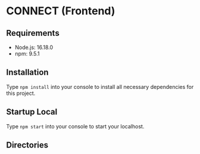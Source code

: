 # CONNECT (Frontend)

## Requirements
- Node.js: 16.18.0
- npm: 9.5.1

## Installation
Type `npm install` into your console to install all necessary dependencies for this project.

## Startup Local
Type `npm start` into your console to start your localhost.

## Directories
